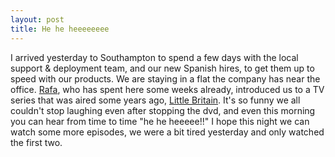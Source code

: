 ```yaml
---
layout: post
title: He he heeeeeeee
---
```


I arrived yesterday to Southampton to spend a few days with the local support & deployment team, and our new Spanish hires, to get them up to speed with our products.
We are staying in a flat the company has near the office. <a href="http://tachasUK.blogspot.com">Rafa</a>, who has spent here some weeks already, introduced us to a TV series that was aired some years ago, <a href="http://www.bbc.co.uk/bbcthree/tv/littlebritain/characters.shtml">Little Britain</a>. It's so funny we all couldn't stop laughing even after stopping the dvd, and even this morning you can hear from time to time "he he heeeee!!"
I hope this night we can watch some more episodes, we were a bit tired yesterday and only watched the first two.
